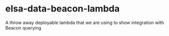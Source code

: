 # elsa-data-beacon-lambda
A throw away deployable lambda that we are using to show integration with Beacon querying
